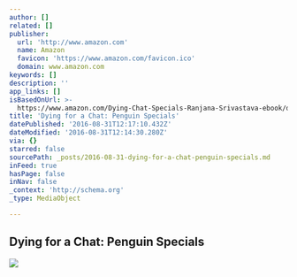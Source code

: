 ```yaml
---
author: []
related: []
publisher:
  url: 'http://www.amazon.com'
  name: Amazon
  favicon: 'https://www.amazon.com/favicon.ico'
  domain: www.amazon.com
keywords: []
description: ''
app_links: []
isBasedOnUrl: >-
  https://www.amazon.com/Dying-Chat-Specials-Ranjana-Srivastava-ebook/dp/B00C81NRFY/ref=sr_1_4?ie=UTF8&qid=1472645589&sr=8-4&keywords=ranjana+srivastava#nav-subnav
title: 'Dying for a Chat: Penguin Specials'
datePublished: '2016-08-31T12:17:10.432Z'
dateModified: '2016-08-31T12:14:30.280Z'
via: {}
starred: false
sourcePath: _posts/2016-08-31-dying-for-a-chat-penguin-specials.md
inFeed: true
hasPage: false
inNav: false
_context: 'http://schema.org'
_type: MediaObject

---
```

<article style=""><h1>Dying for a Chat: Penguin Specials</h1><img src="http://ecx.images-amazon.com/images/I/41K%2BjUXuHML.jpg" /></article>